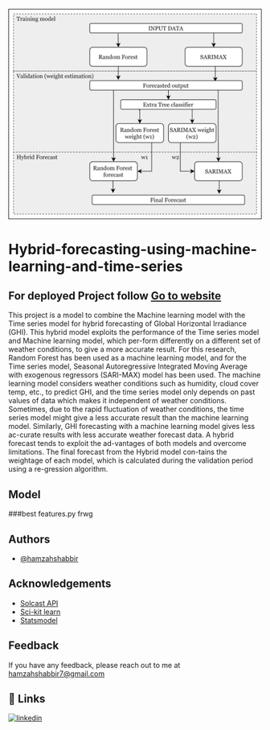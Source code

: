 ![Logo](pictures/hybrid.png)

# Hybrid-forecasting-using-machine-learning-and-time-series
## For deployed Project follow [Go to website](https://svmalgorithm.herokuapp.com/)
This project is a model to combine the Machine learning model with the Time series model for hybrid forecasting of Global Horizontal Irradiance (GHI). This hybrid model exploits the performance of the Time series model and Machine learning model, which per-form differently on a different set of weather conditions, to give a more accurate result. For this research, Random Forest has been used as a machine learning model, and for the Time series model, Seasonal Autoregressive Integrated Moving Average with exogenous regressors (SARI-MAX) model has been used. The machine learning model considers weather conditions such as humidity, cloud cover temp, etc., to predict GHI, and the time series model only depends on past values of data which makes it independent of weather conditions. Sometimes, due to the rapid fluctuation of weather conditions, the time series model might give a less accurate result than the machine learning model. Similarly, GHI forecasting with a machine learning model gives less ac-curate results with less accurate weather forecast data. A hybrid forecast tends to exploit the ad-vantages of both models and overcome limitations. The final forecast from the Hybrid model con-tains the weightage of each model, which is calculated during the validation period using a re-gression algorithm.

## Model
###best features.py
frwg
## Authors

- [@hamzahshabbir](https://www.linkedin.com/in/hamzah-shabbir-108765a5/)

  
## Acknowledgements

 - [Solcast API](https://solcast.com/)
 - [Sci-kit learn](https://scikit-learn.org/stable/modules/generated/sklearn.ensemble.RandomForestRegressor.html)
 - [Statsmodel](https://www.statsmodels.org/stable/index.html)

  

## Feedback

If you have any feedback, please reach out to me at hamzahshabbir7@gmail.com

  
## 🔗 Links
[![linkedin](https://img.shields.io/badge/linkedin-0A66C2?style=for-the-badge&logo=linkedin&logoColor=white)](https://www.linkedin.com/in/hamzah-shabbir-108765a5/)

  

  
